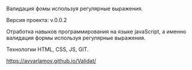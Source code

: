 Валидация фомы используя регулярные выражения.

Версия проекта: v.0.0.2

Отработка навыков программирования на языке javaScript, а именно валидация формы используя регулярные выражения.

Технологии HTML, CSS, JS, GIT.

https://avvarlamov.github.io/Validat/
